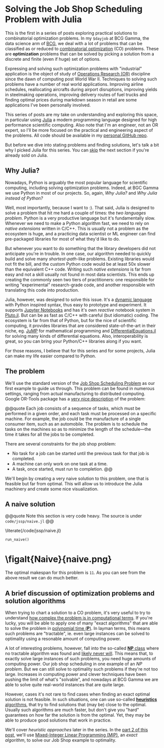 # Solving the Job Shop Scheduling Problem with Julia

This is the first in a series of posts exploring practical solutions to combinatorial 
optimization problems. In my `$dayjob` at BCG Gamma, the data science arm of [BCG](https://bcg.com), 
we deal with a lot of problems that can be  classified as or reduced to 
[combinatorial optimization](https://en.wikipedia.org/wiki/Combinatorial_optimization) (CO)
problems. These are **optimization** problems that can be solved by picking a solution
from a discrete and finite (even if huge) set of options.

Expressing and solving such optimization problems with "industrial" application is the object of study 
of [Operations Research (OR)](https://en.wikipedia.org/wiki/Operations_research) discipline 
since the dawn of computing post World War II. Techniques to solving such problems have a number 
of real world applications. Improving airline schedules, reallocating aircrafts during airport disruptions, 
improving yields in steelmaking operations, improving delivery routes of fuel trucks 
and finding optimal prices during markdown season in retail are some applications I've
been personally involved.

This series of posts are my take on understanding and exploring this space, in particular
using [Julia](https://julialang.org/) a modern programming language designed for high performance
scientific computing. Also note that I'm an engineer, not an OR expert, so I'll be more focused on
the practical and engineering aspect of the problems. All code should be available in 
my [personal GitHub repo](https://github.com/cjalmeida/optim).

But before we dive into stating problems and finding solutions, let's talk a bit 
why I picked Julia for this series. You can [skip](#the_problem) the next section if you're already
sold on Julia.

## Why Julia?

Nowadays, Python is arguably the most popular language for scientific computing, 
including solving optimization problems. Indeed, at BGC Gamma we use Python in most
of our projects. So, again, *Why Julia?* and *Why Julia instead of Python?*

Well, most importantly, because I want to :). That said, Julia is designed to solve
a problem that hit me hard a couple of times: the *two languages problem*. Python is
a very productive language but it's fundamentally slow. Whenever we need to make a 
Python algorithm fast, we need to rely on *native extensions* written in C/C++. This 
is usually not a problem as the ecosystem is huge, and a practicing data scientist or 
ML engineer can find pre-packaged libraries for most of what they'd like to do.

But whenever you want to do something that the library developers did not 
anticipate you're in trouble. In one case, our algorithm needed to quickly build and
solve many *shortest-path*-like problems. Existing libraries would not fit the bill, 
and the custom Python code would be at least 50x slower than the equivalent C++ code. 
Writing such *native extensions* is far from easy and not a skill usually not found in 
most data scientists. This ends up creating the commonly seen two tiers of 
practitioners: one responsible for writing "experimental" research-grade code, and 
another responsible with translating this code into production.

Julia, however, was designed to solve this issue. It's a 
[dynamic language](https://en.wikipedia.org/wiki/Dynamic_programming_language) with
Python inspired syntax, thus easy to prototype and experiment. It supports 
[Jupyter Notebooks](https://github.com/JuliaLang/IJulia.jl) and has it's own *reactive*
notebook system in [Pluto.jl]. But can be as fast as C/C++ with careful 
(but idiomatic) coding. The ecosystem is far from that of Python,
but for the nice of scientific computing, it provides libraries that are 
considered state-of-the-art in their niche, eg. [JuMP] for mathematical programming and 
[DifferentialEquations.jl] for solving many kinds of differential equations. Also,
interoperability is great, so you can bring your Python/C++ libraries along if you want.

For those reasons, I believe that for this series and for some projects, Julia can make
my life easier compared to Python.

## The problem

We'll use the standard version of the [Job Shop Scheduling Problem](https://en.wikipedia.org/wiki/Job-shop_scheduling) 
as our first example to guide us through. This problem can be found in numerous settings,
ranging from actual manufacturing to distributed computing. Google OR-Tools package has 
a [very nice description](https://developers.google.com/optimization/scheduling/job_shop) of the problem:

@@quote
Each job consists of a sequence of tasks, which must be performed in a given order, and 
each task must be processed on a specific machine. For example, the job could be the 
manufacture of a single consumer item, such as an automobile. The problem is to 
schedule the tasks on the machines so as to minimize the length of the schedule—the 
time it takes for all the jobs to be completed.

There are several constraints for the job shop problem:

 - No task for a job can be started until the previous task for that job is completed.
 - A machine can only work on one task at a time.
 - A task, once started, must run to completion.
@@

We'll begin by creating a very naive solution to this problem, one that is feasible
but far from optimal. This will allow us to introduce the Julia machinery and create
some nice visualization.

## A naive solution

@@quote
Note this section is very code heavy. The source is under `code/jssp/naive.jl`
@@

\literate{/code/jssp/naive.jl}

```julia:./code/naive
run_naive()
```

# \figalt{Naive}{naive.png}

The optimal makespan for this problem is `11`. As you can see from the above result
we can do much better.

## A brief discussion of optimization problems and solution algorithms

When trying to chart a solution to a CO problem, it's very useful to try to
understand [how complex the problem is in computational terms](https://en.wikipedia.org/wiki/Computational_complexity).
If you're lucky, you will be able to apply one of many "exact algorithms" that are able to
solve the problem in [polynomial time (**P**)](https://en.wikipedia.org/wiki/Time_complexity#Polynomial_time).
In layman terms, this means such problems are "tractable", ie. even large instances 
can be solved to optimality using a resonable amount of computing power. 

A lot of interesting problems, however, fall into the so-called [**NP** class](https://en.wikipedia.org/wiki/NP_(complexity)) 
where no tractable algorithm was found and [likely never will](https://en.wikipedia.org/wiki/P_versus_NP_problem). 
This means that, to exactly solve large instances of such problems, you need huge 
amounts of computing power. Our job shop scheduling in one example of an *NP problem*. 
But we can still solve to optimality such problems if they're not too large. Increases 
in computing power and clever techniques have been pushing the limit of what's "solvable", 
and nowadays at BCG Gamma we are able to solve quite real-world instances that are 
quite large.

However, cases it's not rare to find cases when finding an exact optimal solution is 
not feasible. In such situations, one can use so-called 
[**heuristics** algorithms](https://en.wikipedia.org/wiki/Heuristic_(computer_science)), 
that try to find solutions that (may be) close to the optimal. Usually such algorithms 
are much faster, but don't give you "hard" guarantees on how far the solution is from 
the optimal. Yet, they may be able to produce good solutions that work in practice.

We'll cover *heuristic approaches* later in the series. In the [part 2 of this post](/posts/jssp2/), 
we'll use [Mixed-Integer Linear Programming (MIP)](https://www.gurobi.com/resource/mip-basics/), 
an *exact algorithm*, to solve our Job Shop example to optimality.


[JuMP]: https://jump.dev/JuMP.jl/stable/
[DifferentialEquations.jl]: https://diffeq.sciml.ai/dev/index.html
[Pluto.jl]: https://github.com/fonsp/Pluto.jl
